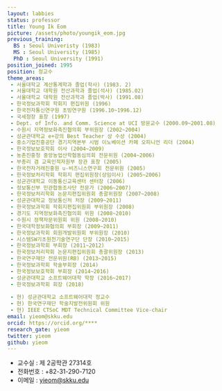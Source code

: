 ```yaml
---
layout: labbies
status: professor
title: Young Ik Eom
picture: /assets/photo/youngik_eom.jpg
previous_training:
  BS : Seoul Univeristy (1983)
  MS : Seoul University (1985)
  PhD : Seoul University (1991)
position_joined: 1995
position: 정교수 
theme_areas:
 - 서울대학교 계산통계학과 졸업(학사) (1983. 2)
 - 서울대학교 대학원 전산과학과 졸업(석사) (1985.02)
 - 서울대학교 대학원 전산과학과 졸업(박사) (1991.08)
 - 한국정보과학회 학회지 편집위원 (1996)
 - 한국전자통신연구원 초빙연구원 (1996.10~1996.12)
 - 국세청장 표창 (1997)
 - Dept. of Info. and Comm. Science at UCI 방문교수 (2000.09~2001.08)
 - 수원시 지역정보화촉진협의회 부위원장 (2002~2004)
 - 성균관대학교 e+강의 Best Teacher 상 수상 (2004)
 - 중소기업진흥공단 경기지역본부 시범 이노베이션 카페 오피니언 리더 (2004)
 - 한국정보보호학회 이사 (2004~2009)
 - 농촌진흥청 중앙농업산학협동심의회 전문위원 (2004~2006)
 - 부총리 겸 교육인적자원부 장관 표창 (2005)
 - 한국전자거래진흥원 u-비즈니스연구회 전문위원 (2005)
 - 한국정보처리학회 학회지 편집위원장(상임이사) (2005~2006)
 - 성균관대학교 이동통신교육센터 센터장 (2006)
 - 정보통신부 민관합동조사단 전문가 (2006~2007)
 - 한국정보처리학회 논문지편집위원회 총괄위원장 (2007~2008)
 - 성균관대학교 정보통신처 처장 (2009~2011)
 - 한국정보과학회 학회지편집위원회 부위원장 (2008)
 - 경기도 지역정보화촉진협의회 위원 (2008~2010)
 - 수원시 정책자문위원회 위원 (2008~2010)
 - 한국대학정보화협의회 부회장 (2009~2011)
 - 한국정보과학회 회원개발위원회 부위원장 (2010)
 - 시스템SW기초원천기술연구단 단장 (2010~2015)
 - 한국정보과학회 부회장 (2011~2012)
 - 한국정보처리학회 논문지편집위원회 총괄위원장 (2013)
 - 한국연구재단 전문위원(RB) (2013~2015)
 - 한국정보과학회 학술부회장 (2014)
 - 한국정보보호학회 부회장 (2014~2016)
 - 성균관대학교 소프트웨어대학 학장 (2016~2017)
 - 한국정보과학회 회장 (2018)
 
 - 현) 성균관대학교 소프트웨어대학 정교수
 - 현) 한국연구재단 학술지발전위원회 위원
 - 현) IEEE CTSoC MDT Technical Committee Vice-chair
email: yieom@skku.edu
orcid: https://orcid.org/****
research_gate: yieom
twitter: yieom
github: yieom
---
```


* 교수실 : 제 2공학관 27314호
* 전화번호 : +82-31-290-7120
* 이메일 : yieom@skku.edu
